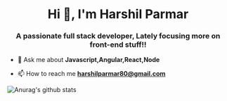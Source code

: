 <h1 align="center">Hi 👋, I'm Harshil Parmar</h1>
<h3 align="center">A passionate full stack developer, Lately focusing more on front-end stuff!!</h3>

- 💬 Ask me about **Javascript,Angular,React,Node**

- 📫 How to reach me **harshilparmar80@gmail.com**

![Anurag's github stats](https://github-readme-stats.vercel.app/api?username=harshilparmar&show_icons=true&theme=radical)
